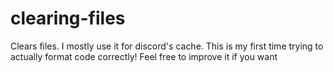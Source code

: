 # clearing-files
Clears files. I mostly use it for discord's cache. This is my first time trying to actually format code correctly! Feel free to improve it if you want
